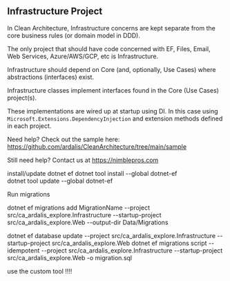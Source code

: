 ﻿## Infrastructure Project

In Clean Architecture, Infrastructure concerns are kept separate from the core business rules (or domain model in DDD).

The only project that should have code concerned with EF, Files, Email, Web Services, Azure/AWS/GCP, etc is Infrastructure.

Infrastructure should depend on Core (and, optionally, Use Cases) where abstractions (interfaces) exist.

Infrastructure classes implement interfaces found in the Core (Use Cases) project(s).

These implementations are wired up at startup using DI. In this case using `Microsoft.Extensions.DependencyInjection` and extension methods defined in each project.

Need help? Check out the sample here:
https://github.com/ardalis/CleanArchitecture/tree/main/sample

Still need help?
Contact us at https://nimblepros.com


install/update dotnet ef
dotnet tool install --global dotnet-ef  
dotnet tool update --global dotnet-ef


Run migrations 

dotnet ef migrations add MigrationName --project src/ca_ardalis_explore.Infrastructure --startup-project src/ca_ardalis_explore.Web --output-dir Data/Migrations

dotnet ef database update --project src/ca_ardalis_explore.Infrastructure --startup-project src/ca_ardalis_explore.Web
dotnet ef migrations script --idempotent --project src/ca_ardalis_explore.Infrastructure --startup-project src/ca_ardalis_explore.Web -o migration.sql

use the custom tool !!!!
